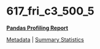 # 617_fri_c3_500_5

[**Pandas Profiling Report**](https://epistasislab.github.io/penn-ml-benchmarks/profile/617_fri_c3_500_5.html)

[Metadata](metadata.yaml) | [Summary Statistics](summary_stats.tsv)

